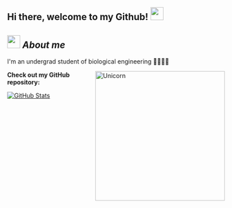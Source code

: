 <h2> Hi there, welcome to my Github! <img src="https://github.com/abdoachhoubi/abdoachhoubi/blob/main/gifs/Hi.gif" width="30"></h2>

## <img src="https://media.giphy.com/media/ObNTw8Uzwy6KQ/giphy.gif" width="30px">&nbsp;***About me***

I'm an undergrad student of biological engineering 🔬🧪🧬🌱

<img align="right" width=300px alt="Unicorn" src="https://c.tenor.com/GN73MKBawZYAAAAi/busy-cute.gif" />


__Check out my GitHub repository:__

<div>
  <p>
    <a href="https://github.com/sari6424/parcial_1">
     <img src="https://github-readme-stats.vercel.app/api/pin/?username=sari6424&repo=parcial_1" alt="GitHub Stats" />

  
</div>
